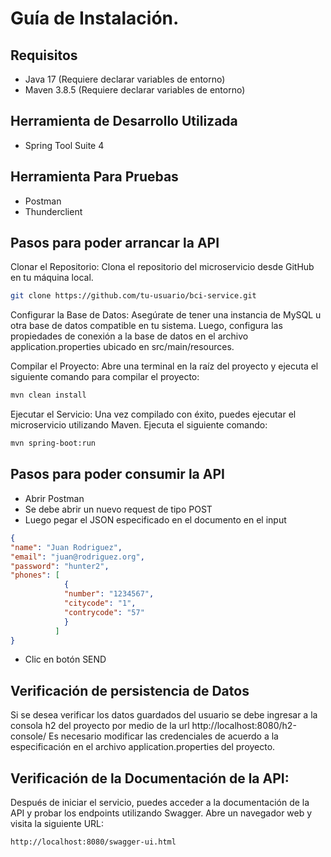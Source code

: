 # Guía de Instalación.

## Requisitos

- Java 17 (Requiere declarar variables de entorno)
- Maven 3.8.5 (Requiere declarar variables de entorno)

## Herramienta de Desarrollo Utilizada

- Spring Tool Suite 4

## Herramienta Para Pruebas

- Postman
- Thunderclient

## Pasos para poder arrancar la API

Clonar el Repositorio:
Clona el repositorio del microservicio desde GitHub en tu máquina local.

```sh
git clone https://github.com/tu-usuario/bci-service.git
```

Configurar la Base de Datos:
Asegúrate de tener una instancia de MySQL u otra base de datos compatible en tu sistema. Luego, configura las propiedades de conexión a la base de datos en el archivo application.properties ubicado en src/main/resources.

Compilar el Proyecto:
Abre una terminal en la raíz del proyecto y ejecuta el siguiente comando para compilar el proyecto:

```sh
mvn clean install
```

Ejecutar el Servicio:
Una vez compilado con éxito, puedes ejecutar el microservicio utilizando Maven. Ejecuta el siguiente comando:

```sh
mvn spring-boot:run
```


## Pasos para poder consumir la API

- Abrir Postman
- Se debe abrir un nuevo request de tipo POST
- Luego pegar el JSON especificado en el documento en el input

```json
{
"name": "Juan Rodriguez",
"email": "juan@rodriguez.org",
"password": "hunter2",
"phones": [
            {
            "number": "1234567",
            "citycode": "1",
            "contrycode": "57"
            }
          ]
}
``` 
- Clic en botón SEND

## Verificación de persistencia de Datos

Si se desea verificar los datos guardados del usuario se debe ingresar a la consola h2 del proyecto por medio de la url
http://localhost:8080/h2-console/
Es necesario modificar las credenciales de acuerdo a la especificación en el archivo application.properties del proyecto.

## Verificación de la Documentación de la API:
Después de iniciar el servicio, puedes acceder a la documentación de la API y probar los endpoints utilizando Swagger. Abre un navegador web y visita la siguiente URL:

```sh
http://localhost:8080/swagger-ui.html
``` 
